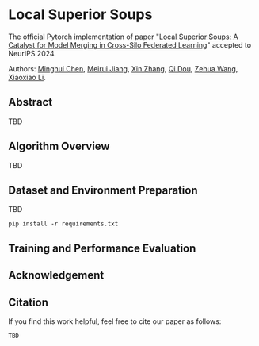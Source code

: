 
# Local Superior Soups
The official Pytorch implementation of paper "[Local Superior Soups: A Catalyst for Model Merging in Cross-Silo Federated Learning](https://arxiv.org/abs/2410.23660)" accepted to NeurIPS 2024.

Authors: [Minghui Chen](https://chenminghui.com/), [Meirui Jiang](https://meiruijiang.github.io/MeiruiJiang/), [Xin Zhang](https://xinzhang-nac.github.io/), [Qi Dou](https://www.cse.cuhk.edu.hk/~qdou/), [Zehua Wang](https://www.cse.cuhk.edu.hk/~qdou/), [Xiaoxiao Li](https://xxlya.github.io/xiaoxiao/).

## Abstract
TBD

## Algorithm Overview

TBD

## Dataset and Environment Preparation

TBD

```
pip install -r requirements.txt
```

## Training and Performance Evaluation
<!-- Prepare logs and saved model directories
```
mkdir results
cd system
mkdir models
```

Specify the hold-out client index (e.g., "-hoid 0")
```
sh scripts/run_tiny_camelyon17_hoid0.sh
``` -->


## Acknowledgement
<!-- We develop LSS on top of this [personalized federated learning platform](https://github.com/TsingZ0/PFL-Non-IID). -->

## Citation
If you find this work helpful, feel free to cite our paper as follows:
```
TBD
```
